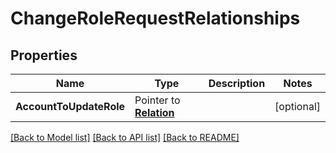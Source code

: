 # ChangeRoleRequestRelationships

## Properties
Name | Type | Description | Notes
------------ | ------------- | ------------- | -------------
**AccountToUpdateRole** | Pointer to [**Relation**](Relation.md) |  | [optional] 

[[Back to Model list]](../README.md#documentation-for-models) [[Back to API list]](../README.md#documentation-for-api-endpoints) [[Back to README]](../README.md)


